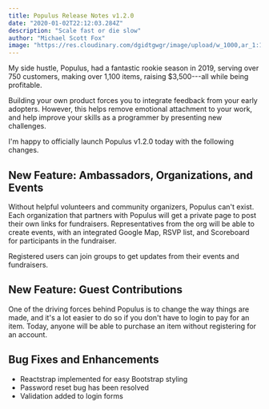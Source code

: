 ```yaml
---
title: Populus Release Notes v1.2.0
date: "2020-01-02T22:12:03.284Z"
description: "Scale fast or die slow"
author: "Michael Scott Fox"
image: "https://res.cloudinary.com/dgidtgwgr/image/upload/w_1000,ar_1:1,c_fill,g_auto,e_art:hokusai/v1543801947/populus_opengraph_agtlbr.png"
---
```


My side hustle, Populus, had a fantastic rookie season in 2019, serving over 750 customers, making over 1,100 items, raising $3,500---all while being profitable. 

Building your own product forces you to integrate feedback from your early adopters. However, this helps remove emotional attachment to your work, and help improve your skills as a programmer by presenting new challenges. 

I'm happy to officially launch Populus v1.2.0 today with the following changes.

## New Feature: Ambassadors, Organizations, and Events
Without helpful volunteers and community organizers, Populus can't exist. Each organization that partners with Populus will get a private page to post their own links for fundraisers. Representatives from the org will be able to create events, with an integrated Google Map, RSVP list, and Scoreboard for participants in the fundraiser. 

Registered users can join groups to get updates from their events and fundraisers.

## New Feature: Guest Contributions
One of the driving forces behind Populus is to change the way things are made, and it's a lot easier to do so if you don't have to login to pay for an item. Today, anyone will be able to purchase an item without registering for an account. 

## Bug Fixes and Enhancements
- Reactstrap implemented for easy Bootstrap styling
- Password reset bug has been resolved
- Validation added to login forms
